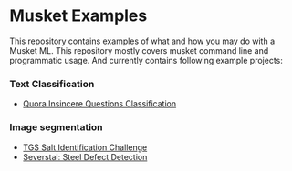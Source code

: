 # Musket Examples

This repository contains examples of what and how you may do with a Musket ML. This repository mostly covers musket command line and programmatic usage. And currently contains following example projects:

### Text Classification
* [Quora Insincere Questions Classification](./quora-insincere-questions/README.md)
### Image segmentation

* [TGS Salt Identification Challenge](./salt/README.md)
* [Severstal: Steel Defect Detection](./severstal/README.md)


